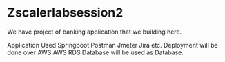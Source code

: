 # Zscalerlabsession2

We have project of banking application that we building here.


Application Used
Springboot Postman Jmeter Jira etc.
Deployment will be done over AWS
AWS RDS Database will be used as Database.
